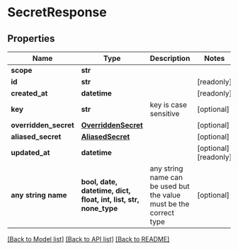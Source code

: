 # SecretResponse


## Properties
Name | Type | Description | Notes
------------ | ------------- | ------------- | -------------
**scope** | **str** |  | 
**id** | **str** |  | [readonly] 
**created_at** | **datetime** |  | [readonly] 
**key** | **str** | key is case sensitive | [optional] 
**overridden_secret** | [**OverriddenSecret**](OverriddenSecret.md) |  | [optional] 
**aliased_secret** | [**AliasedSecret**](AliasedSecret.md) |  | [optional] 
**updated_at** | **datetime** |  | [optional] [readonly] 
**any string name** | **bool, date, datetime, dict, float, int, list, str, none_type** | any string name can be used but the value must be the correct type | [optional]

[[Back to Model list]](../README.md#documentation-for-models) [[Back to API list]](../README.md#documentation-for-api-endpoints) [[Back to README]](../README.md)


